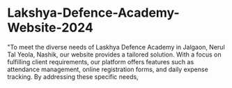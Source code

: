 # Lakshya-Defence-Academy-Website-2024
"To meet the diverse needs of Laskhya Defence Academy in Jalgaon, Nerul Tal Yeola, Nashik, our website provides a tailored solution. With a focus on fulfilling client requirements, our platform offers features such as attendance management, online registration forms, and daily expense tracking. By addressing these specific needs,
